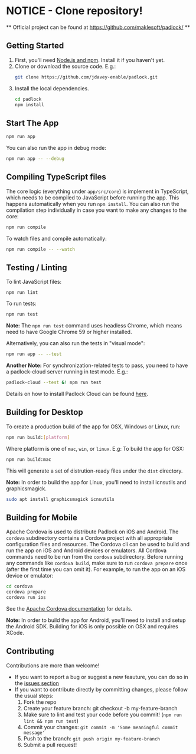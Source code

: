 # NOTICE - Clone repository!

** Official project can be found at https://github.com/maklesoft/padlock/ **

## Getting Started

1. First, you'll need [Node.js and npm](http://nodejs.org/). Install it if you haven't yet.
2. Clone or download the source code. E.g.:
    ```sh
    git clone https://github.com/jdavey-enable/padlock.git
    ```
3. Install the local dependencies.
    ```sh
    cd padlock
    npm install
    ```

## Start The App

```sh
npm run app
```

You can also run the app in debug mode:

```sh
npm run app -- --debug
```

## Compiling TypeScript files

The core logic (everything under `app/src/core`) is implement in TypeScript, which needs to be compiled to
JavaScript before running the app. This happens automatically when you run `npm install`. You can also run the
compilation step individually in case you want to make any changes to the core:

```sh
npm run compile
```

To watch files and compile automatically:

```sh
npm run compile -- --watch
```

## Testing / Linting

To lint JavaScript files:

```
npm run lint
```

To run tests:

```sh
npm run test
```

**Note:** The `npm run test` command uses headless Chrome, which means need to have
Google Chrome 59 or higher installed.

Alternatively, you can also run the tests in "visual mode":

```sh
npm run app -- --test
```

**Another Note:** For synchronization-related tests to pass, you need to have a padlock-cloud server running
in test mode. E.g.:

```sh
padlock-cloud --test &! npm run test
```

Details on how to install Padlock Cloud can be found [here](https://github.com/maklesoft/padlock-cloud#how-to-installbuild).

## Building for Desktop

To create a production build of the app for OSX, Windows or Linux, run:

```sh
npm run build:[platform]
```

Where platform is one of `mac`, `win`, or `linux`. E.g: To build the app for OSX:

```sh
npm run build:mac
```

This will generate a set of distrution-ready files under the `dist` directory.

**Note:** In order to build the app for Linux, you'll need to install icnsutils and graphicsmagick.

```sh
sudo apt install graphicsmagick icnsutils
```

## Building for Mobile

Apache Cordova is used to distribute Padlock on iOS and Android. The `cordova` subdirectory contains a
Cordova project with all appropriate configuration files and resources. The Cordova cli can be used to
build and run the app on iOS and Android devices or emulators. All Cordova commands need to be run from
the `cordova` subdirectory. Before running any commands like `cordova build`, make sure to run
`cordova prepare` once (after the first time you can omit it). For example, to run the app on an iOS device
or emulator:

```sh
cd cordova
cordova prepare
cordova run ios
```

See the [Apache Cordova documentation](http://cordova.apache.org/docs/en/latest/) for details.

**Note:** In order to build the app for Android, you'll need to install and setup the Android SDK.
Building for iOS is only possible on OSX and requires XCode.

## Contributing
Contributions are more than welcome!

- If you want to report a bug or suggest a new feauture, you can do so in the [issues section](https://github.com/MaKleSoft/padlock/issues)
- If you want to contribute directly by committing changes, please follow the usual steps:
    1. Fork the repo
    2. Create your feature branch: git checkout -b my-feature-branch
    3. Make sure to lint and test your code before you commit! (`npm run lint && npm run test`)
    4. Commit your changes: `git commit -m 'Some meaningful commit message'`
    5. Push to the branch: `git push origin my-feature-branch`
    6. Submit a pull request!

